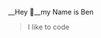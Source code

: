 
<!---
BenKarlsen/BenKarlsen is a ✨ special ✨ repository because its `README.md` (this file) appears on your GitHub profile.
You can click the Preview link to take a look at your changes.
--->


__Hey 👋__my Name is Ben 
>I like to code



